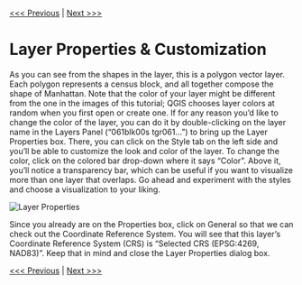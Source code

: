 [<<< Previous](layer1.md)  | [Next >>>](attrib.md)  

# Layer Properties & Customization

As you can see from the shapes in the layer, this is a polygon vector layer. Each polygon represents a census block, and all together compose the shape of Manhattan. Note that the color of your layer might be different from the one in the images of this tutorial; QGIS chooses layer colors at random when you first open or create one. If for any reason you’d like to change the color of the layer, you can do it by double-clicking on the layer name in the Layers Panel (“061blk00s tgr061…”) to bring up the Layer Properties box. There, you can click on the Style tab on the left side and you’ll be able to customize the look and color of the layer. To change the color, click on the colored bar drop-down where it says “Color”. Above it, you’ll notice a transparency bar, which can be useful if you want to visualize more than one layer that overlaps. Go ahead and experiment with the styles and choose a visualization to your liking.

![Layer Properties](images/pro1.png)

Since you already are on the Properties box, click on General so that we can check out the Coordinate Reference System. You will see that this layer’s Coordinate Reference System (CRS) is “Selected CRS (EPSG:4269, NAD83)”. Keep that in mind and close the Layer Properties dialog box.

[<<< Previous](layer1.md)  | [Next >>>](attrib.md)  
